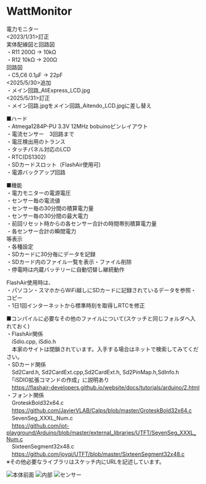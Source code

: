 # WattMonitor
電力モニター  
<2023/1/31>訂正  
実体配線図と回路図  
・R11 200Ω -> 10kΩ  
・R12 10kΩ -> 200Ω  
回路図  
・C5,C6 0.1μF -> 22pF  
<2025/5/30>追加  
・メイン回路_AliExpress_LCD.jpg  
<2025/5/31>訂正  
・メイン回路.jpgをメイン回路_Aitendo_LCD.jpgに差し替え  

■ハード  
・Atmega1284P-PU 3.3V 12MHz bobuinoピンレイアウト  
・電流センサー　3回路まで  
・電圧検出用のトランス  
・タッチパネル対応のLCD  
・RTC(DS1302)  
・SDカードスロット（FlashAir使用可)  
・電源バックアップ回路
  
■機能  
・電力モニターの電源電圧  
・センサー毎の電流値  
・センサー毎の30分間の積算電力量  
・センサー毎の30分間の最大電力  
・前回リセット時からの各センサー合計の時間帯別積算電力量  
・各センサー合計の瞬間電力  
等表示  
・各種設定  
・SDカードに30分毎にデータを記録  
・SDカード内のファイル一覧を表示・ファイル削除  
・停電時は内蔵バッテリーに自動切替し継続動作  
  
FlashAir使用時は、  
・パソコン・スマホからWiFi越しにSDカードに記録されているデータを参照・コピー  
・1日1回インターネットから標準時刻を取得しRTCを修正  

■コンパイルに必要なその他のファイルについて(スケッチと同じフォルダへ入れておく)  
・FlashAir関係  
　iSdio.cpp, iSdio.h  
　本家のサイトは閉鎖されています。入手する場合はネットで検索してみてください。  
・SDカード関係  
　Sd2Card.h, Sd2CardExt.cpp,Sd2CardExt.h, Sd2PinMap.h,SdInfo.h  
　「iSDIO拡張コマンドの作成」に説明あり  
　https://flashair-developers.github.io/website/docs/tutorials/arduino/2.html  
・フォント関係  
　GroteskBold32x64.c  
　https://github.com/JavierVLAB/Calps/blob/master/GroteskBold32x64.c  
　SevenSeg_XXXL_Num.c  
　https://github.com/iot-playground/Arduino/blob/master/external_libraries/UTFT/SevenSeg_XXXL_Num.c  
　SixteenSegment32x48.c  
　https://github.com/joyqi/UTFT/blob/master/SixteenSegment32x48.c  
※その他必要なライブラリはスケッチ内にURLを記述しています。  
  
![本体前面](https://user-images.githubusercontent.com/114241917/209243269-b8c7d9c2-f591-4082-9b9e-081770475712.jpg)
![内部](https://user-images.githubusercontent.com/114241917/209243399-f9e89ccb-9ef8-4686-b888-825ebc829a69.jpg)
![センサー](https://user-images.githubusercontent.com/114241917/209243423-99bfbb07-b247-4e75-a755-934a447dcfdc.jpg)
